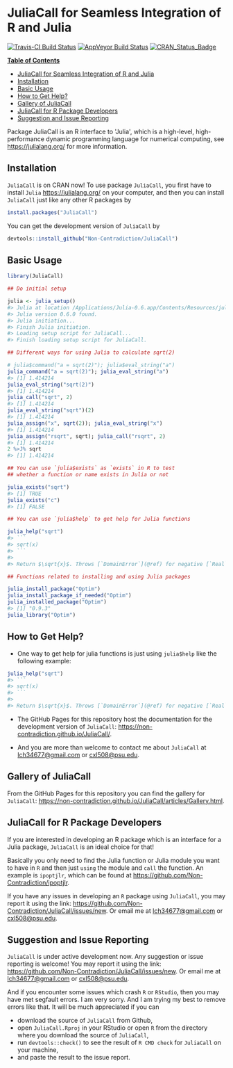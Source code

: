 
<!-- README.md is generated from README.Rmd. Please edit that file -->
JuliaCall for Seamless Integration of R and Julia
=================================================

[![Travis-CI Build Status](https://travis-ci.org/Non-Contradiction/JuliaCall.svg?branch=master)](https://travis-ci.org/Non-Contradiction/JuliaCall) [![AppVeyor Build Status](https://ci.appveyor.com/api/projects/status/github/Non-Contradiction/JuliaCall?branch=master&svg=true)](https://ci.appveyor.com/project/Non-Contradiction/JuliaCall) [![CRAN\_Status\_Badge](http://www.r-pkg.org/badges/version/JuliaCall)](https://cran.r-project.org/package=JuliaCall)

**[Table of Contents](http://tableofcontent.eu)** <!-- Table of contents generated generated by http://tableofcontent.eu -->

-   [JuliaCall for Seamless Integration of R and Julia](#juliacall-for-seamless-integration-of-r-and-julia)
-   [Installation](#installation)
-   [Basic Usage](#basic-usage)
-   [How to Get Help?](#how-to-get-help)
-   [Gallery of JuliaCall](#gallery-of-juliacall)
-   [JuliaCall for R Package Developers](#juliacall-for-r-package-developers)
-   [Suggestion and Issue Reporting](#suggestion-and-issue-reporting)

Package JuliaCall is an R interface to 'Julia', which is a high-level, high-performance dynamic programming language for numerical computing, see <https://julialang.org/> for more information.

<script language="javascript">

/*
Random image slideshow- By Tyler Clarke (tyler@ihatecoffee.com)
For this script and more, visit http://www.javascriptkit.com
*/

var delay=5000 //set delay in miliseconds
var curindex=0

var randomimages=new Array()

    randomimages[0]="https://non-contradiction.github.io/JuliaCall/articles/JuliaCall.png"
    randomimages[1]="https://non-contradiction.github.io/JuliaCall/articles/RCall.png"
    randomimages[2]="https://non-contradiction.github.io/JuliaCall/articles/parallel.png"
    randomimages[3]="https://non-contradiction.github.io/JuliaCall/articles/notebook.png"

var preload=new Array()

for (n=0;n<randomimages.length;n++)
{
    preload[n]=new Image()
    preload[n].src=randomimages[n]
}

document.write('<img name="defaultimage" height="400px" src="'+randomimages[Math.floor(Math.random()*(randomimages.length))]+'">')

function rotateimage()
{

if (curindex==(tempindex=Math.floor(Math.random()*(randomimages.length)))){
curindex=curindex==0? 1 : curindex-1
}
else
curindex=tempindex

    document.images.defaultimage.src=randomimages[curindex]
}

setInterval("rotateimage()",delay)

</script>
Installation
------------

`JuliaCall` is on CRAN now! To use package `JuliaCall`, you first have to install `Julia` <https://julialang.org/> on your computer, and then you can install `JuliaCall` just like any other R packages by

``` r
install.packages("JuliaCall")
```

You can get the development version of `JuliaCall` by

``` r
devtools::install_github("Non-Contradiction/JuliaCall")
```

Basic Usage
-----------

``` r
library(JuliaCall)

## Do initial setup

julia <- julia_setup()
#> Julia at location /Applications/Julia-0.6.app/Contents/Resources/julia/bin will be used.
#> Julia version 0.6.0 found.
#> Julia initiation...
#> Finish Julia initiation.
#> Loading setup script for JuliaCall...
#> Finish loading setup script for JuliaCall.

## Different ways for using Julia to calculate sqrt(2)

# julia$command("a = sqrt(2)"); julia$eval_string("a")
julia_command("a = sqrt(2)"); julia_eval_string("a")
#> [1] 1.414214
julia_eval_string("sqrt(2)")
#> [1] 1.414214
julia_call("sqrt", 2)
#> [1] 1.414214
julia_eval_string("sqrt")(2)
#> [1] 1.414214
julia_assign("x", sqrt(2)); julia_eval_string("x")
#> [1] 1.414214
julia_assign("rsqrt", sqrt); julia_call("rsqrt", 2)
#> [1] 1.414214
2 %>J% sqrt
#> [1] 1.414214

## You can use `julia$exists` as `exists` in R to test
## whether a function or name exists in Julia or not

julia_exists("sqrt")
#> [1] TRUE
julia_exists("c")
#> [1] FALSE

## You can use `julia$help` to get help for Julia functions

julia_help("sqrt")
#> ```
#> sqrt(x)
#> ```
#> 
#> Return $\sqrt{x}$. Throws [`DomainError`](@ref) for negative [`Real`](@ref) arguments. Use complex negative arguments instead. The prefix operator `√` is equivalent to `sqrt`.

## Functions related to installing and using Julia packages

julia_install_package("Optim")
julia_install_package_if_needed("Optim")
julia_installed_package("Optim")
#> [1] "0.9.3"
julia_library("Optim")
```

How to Get Help?
----------------

-   One way to get help for julia functions is just using `julia$help` like the following example:

``` r
julia_help("sqrt")
#> ```
#> sqrt(x)
#> ```
#> 
#> Return $\sqrt{x}$. Throws [`DomainError`](@ref) for negative [`Real`](@ref) arguments. Use complex negative arguments instead. The prefix operator `√` is equivalent to `sqrt`.
```

-   The GitHub Pages for this repository host the documentation for the development version of `JuliaCall`: <https://non-contradiction.github.io/JuliaCall/>.

-   And you are more than welcome to contact me about `JuliaCall` at <lch34677@gmail.com> or <cxl508@psu.edu>.

Gallery of JuliaCall
--------------------

From the GitHub Pages for this repository you can find the gallery for `JuliaCall`: <https://non-contradiction.github.io/JuliaCall/articles/Gallery.html>.

JuliaCall for R Package Developers
----------------------------------

If you are interested in developing an R package which is an interface for a Julia package, `JuliaCall` is an ideal choice for that!

Basically you only need to find the Julia function or Julia module you want to have in `R` and then just `using` the module and `call` the function. An example is `ipoptjlr`, which can be found at <https://github.com/Non-Contradiction/ipoptjlr>.

If you have any issues in developing an `R` package using `JuliaCall`, you may report it using the link: <https://github.com/Non-Contradiction/JuliaCall/issues/new>. Or email me at <lch34677@gmail.com> or <cxl508@psu.edu>.

Suggestion and Issue Reporting
------------------------------

`JuliaCall` is under active development now. Any suggestion or issue reporting is welcome! You may report it using the link: <https://github.com/Non-Contradiction/JuliaCall/issues/new>. Or email me at <lch34677@gmail.com> or <cxl508@psu.edu>.

And if you encounter some issues which crash `R` or `RStudio`, then you may have met segfault errors. I am very sorry. And I am trying my best to remove errors like that. It will be much appreciated if you can

-   download the source of `JuliaCall` from Github,
-   open `JuliaCall.Rproj` in your RStudio or open `R` from the directory where you download the source of `JuliaCall`,
-   run `devtools::check()` to see the result of `R CMD check` for `JuliaCall` on your machine,
-   and paste the result to the issue report.
